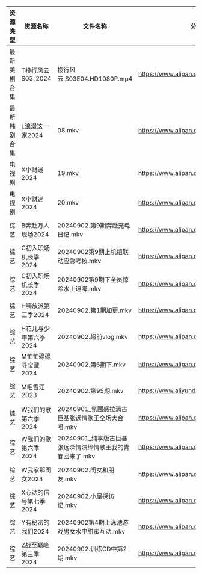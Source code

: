 | 资源类型   | 资源名称          | 文件名称                                | 分享链接                                      | 更新时间                |
| ------ | ------------- | ----------------------------------- | ----------------------------------------- | ------------------- |
| 最新美剧合集 | T投行风云S03_2024 | 投行风云.S03E04.HD1080P.mp4             | https://www.alipan.com/s/r4CJznux8Zc      | 2024-09-02 12:06:53 |
| 最新韩剧合集 | L浪漫这一家2024    | 08.mkv                              | https://www.alipan.com/s/TAmZbxvBoBi      | 2024-09-02 00:06:18 |
| 电视剧    | X小财迷2024      | 19.mkv                              | https://www.alipan.com/s/QfSUm3N2tfB      | 2024-09-02 14:07:05 |
| 电视剧    | X小财迷2024      | 20.mkv                              | https://www.alipan.com/s/QfSUm3N2tfB      | 2024-09-02 14:07:04 |
| 综艺     | B奔赴万人现场2024   | 20240902.第9期奔赴充电日记.mkv              | https://www.alipan.com/s/4u7m3VMcqux      | 2024-09-02 14:07:31 |
| 综艺     | C初入职场机长季2024  | 20240902第9期上机组联动应急考核.mkv            | https://www.alipan.com/s/a9hmC3o2B18      | 2024-09-02 14:07:35 |
| 综艺     | C初入职场机长季2024  | 20240902第9期下全员惊险水上迫降.mkv            | https://www.alipan.com/s/a9hmC3o2B18      | 2024-09-02 14:07:35 |
| 综艺     | H嗨放派第三季2024   | 20240902.第1期加更.mkv                  | https://www.alipan.com/s/VRKJ132nbcQ      | 2024-09-02 14:07:48 |
| 综艺     | H花儿与少年第六季2024 | 20240902.超前vlog.mkv                 | https://www.alipan.com/s/etrBePtYsJ7      | 2024-09-02 14:07:54 |
| 综艺     | M忙忙碌碌寻宝藏2024  | 20240902.第6期下.mkv                   | https://www.alipan.com/s/TtfyudAgS8v      | 2024-09-02 14:08:11 |
| 综艺     | M毛雪汪2023      | 20240902.第95期.mkv                   | https://www.aliyundrive.com/s/asPqfgPRqAg | 2024-09-02 14:08:15 |
| 综艺     | W我们的歌第六季2024  | 20240901_氛围感拉满古巨基张远情歌王全场大合唱.mkv     | https://www.alipan.com/s/7QHb1Czg7nU      | 2024-09-02 00:08:57 |
| 综艺     | W我们的歌第六季2024  | 20240901_纯享版古巨基张远深情演绎情歌王我的青春回来了.mkv | https://www.alipan.com/s/7QHb1Czg7nU      | 2024-09-02 00:08:57 |
| 综艺     | W我家那闺女2024    | 20240902.闺女和朋友.mkv                  | https://www.alipan.com/s/6Zh3yAep1kC      | 2024-09-02 14:09:09 |
| 综艺     | X心动的信号第七季2024 | 20240902.小屋探访记.mkv                  | https://www.alipan.com/s/wQqfQxMS8Sx      | 2024-09-02 14:09:20 |
| 综艺     | Y有秘密的我们2024   | 20240902第4期上泳池游戏男女水中甜蜜互动.mkv        | https://www.alipan.com/s/knSE43DBBa6      | 2024-09-02 14:09:25 |
| 综艺     | Z战至巅峰第三季2024  | 20240902.训练CD中第2期.mkv               | https://www.alipan.com/s/5yE689QzaiL      | 2024-09-02 14:09:33 |
